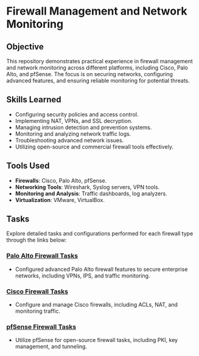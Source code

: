 # Firewall Management and Network Monitoring

## Objective
This repository demonstrates practical experience in firewall management and network monitoring across different platforms, including Cisco, Palo Alto, and pfSense. The focus is on securing networks, configuring advanced features, and ensuring reliable monitoring for potential threats.

## Skills Learned
- Configuring security policies and access control.
- Implementing NAT, VPNs, and SSL decryption.
- Managing intrusion detection and prevention systems.
- Monitoring and analyzing network traffic logs.
- Troubleshooting advanced network issues.
- Utilizing open-source and commercial firewall tools effectively.

## Tools Used
- **Firewalls**: Cisco, Palo Alto, pfSense.
- **Networking Tools**: Wireshark, Syslog servers, VPN tools.
- **Monitoring and Analysis**: Traffic dashboards, log analyzers.
- **Virtualization**: VMware, VirtualBox.

## Tasks
Explore detailed tasks and configurations performed for each firewall type through the links below:

### [Palo Alto Firewall Tasks](https://github.com/darpanne/Palo-Alto)
- Configured advanced Palo Alto firewall features to secure enterprise networks, including VPNs, IPS, and traffic monitoring.
  
### [Cisco Firewall Tasks](https://github.com/darpanne/Cisco)
- Configure and manage Cisco firewalls, including ACLs, NAT, and monitoring traffic.

### [pfSense Firewall Tasks](https://github.com/darpanne/pfSense)
- Utilize pfSense for open-source firewall tasks, including PKI, key management, and tunneling.


